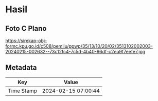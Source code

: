 # Hasil

## Foto C Plano

https://sirekap-obj-formc.kpu.go.id/c508/pemilu/ppwp/35/13/10/20/02/3513102002003-20240215-002632--73c12fc4-7c5d-4b40-96df-c2ea9f7eefe7.jpg


## Metadata

| Key        | Value               |
| ---------- | ------------------- |
| Time Stamp | 2024-02-15 07:00:44 |



